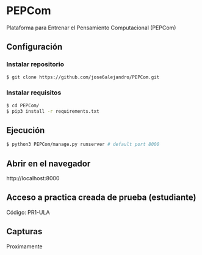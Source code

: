 # PEPCom
Plataforma para Entrenar el Pensamiento Computacional (PEPCom)

## Configuración
### Instalar repositorio
```bash
$ git clone https://github.com/jose6alejandro/PEPCom.git
```
### Instalar requisitos
```bash
$ cd PEPCom/
$ pip3 install -r requirements.txt
```
## Ejecución
```bash
$ python3 PEPCom/manage.py runserver # default port 8000
```
## Abrir en el navegador 
http://localhost:8000

## Acceso a practica creada de prueba (estudiante)
Código: PR1-ULA

## Capturas
Proximamente

